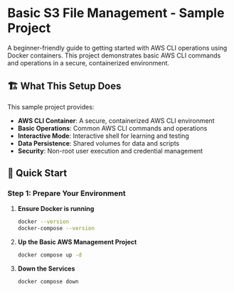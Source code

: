 # Basic S3 File Management - Sample Project

A beginner-friendly guide to getting started with AWS CLI operations using Docker containers. This project demonstrates basic AWS CLI commands and operations in a secure, containerized environment.


## 🏗️ What This Setup Does

This sample project provides:

- **AWS CLI Container**: A secure, containerized AWS CLI environment
- **Basic Operations**: Common AWS CLI commands and operations
- **Interactive Mode**: Interactive shell for learning and testing
- **Data Persistence**: Shared volumes for data and scripts
- **Security**: Non-root user execution and credential management


## 🚀 Quick Start

### Step 1: Prepare Your Environment

1. **Ensure Docker is running**
   ```bash
   docker --version
   docker-compose --version
   ```

2. **Up the Basic AWS  Management Project**
   ```bash
   docker compose up -d
   ```

3. **Down the Services**
   ```bash
   docker compose down
   ```



